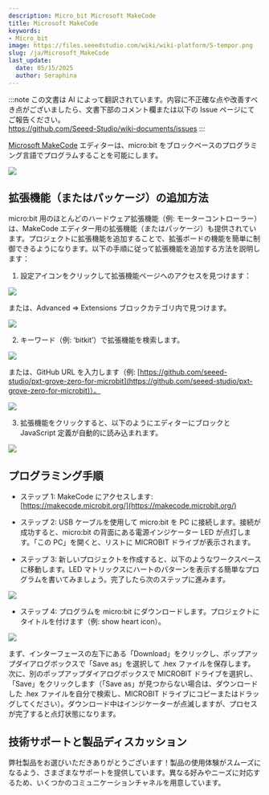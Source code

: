 ```yaml
---
description: Micro_bit Microsoft MakeCode
title: Microsoft MakeCode
keywords:
- Micro_bit
image: https://files.seeedstudio.com/wiki/wiki-platform/S-tempor.png
slug: /ja/Microsoft_MakeCode
last_update:
  date: 05/15/2025
  author: Seraphina
---
```

:::note
この文書は AI によって翻訳されています。内容に不正確な点や改善すべき点がございましたら、文書下部のコメント欄または以下の Issue ページにてご報告ください。  
https://github.com/Seeed-Studio/wiki-documents/issues
:::

[Microsoft MakeCode](https://makecode.microbit.org/) エディターは、micro:bit をブロックベースのプログラミング言語でプログラムすることを可能にします。

<!-- ![](https://cdn.nlark.com/yuque/0/2020/png/2701823/1607655918056-6a0b823f-6422-4d5a-875a-269bd63f20a0.png#align=left&display=inline&height=829&originHeight=829&originWidth=1255&size=0&status=done&style=none&width=1255) -->
![](https://files.seeedstudio.com/wiki/microbit/image2/1.png)

## 拡張機能（またはパッケージ）の追加方法

micro:bit 用のほとんどのハードウェア拡張機能（例: モーターコントローラー）は、MakeCode エディター用の拡張機能（またはパッケージ）も提供されています。プロジェクトに拡張機能を追加することで、拡張ボードの機能を簡単に制御できるようになります。以下の手順に従って拡張機能を追加する方法を説明します：

1. 設定アイコンをクリックして拡張機能ページへのアクセスを見つけます：

<!-- ![](https://cdn.nlark.com/yuque/0/2020/png/2701823/1607655918045-91e397f1-e091-48d8-b7bd-ca956ccd04da.png#align=left&display=inline&height=397&originHeight=397&originWidth=397&size=0&status=done&style=none&width=397) -->
![](https://files.seeedstudio.com/wiki/microbit/image2/2.png)

または、Advanced => Extensions ブロックカテゴリ内で見つけます。

<!-- ![](https://cdn.nlark.com/yuque/0/2020/png/2701823/1607655918102-c76ae196-9eac-4da4-a424-34e6e1e2843d.png#align=left&display=inline&height=397&originHeight=397&originWidth=397&size=0&status=done&style=none&width=397) -->
![](https://files.seeedstudio.com/wiki/microbit/image2/3.png)

2. キーワード（例: ‘bitkit’）で拡張機能を検索します。
<!-- ![](https://cdn.nlark.com/yuque/0/2020/png/2701823/1607655918091-b1dfb28b-34ca-4b13-9b3c-d8016ee16c6f.png#align=left&display=inline&height=423&originHeight=423&originWidth=755&size=0&status=done&style=none&width=755) -->
![](https://files.seeedstudio.com/wiki/microbit/image2/4.png)

または、GitHub URL を入力します（例: [https://github.com/seeed-studio/pxt-grove-zero-for-microbit](https://github.com/seeed-studio/pxt-grove-zero-for-microbit)）。

<!-- ![](https://cdn.nlark.com/yuque/0/2020/png/2701823/1607655918098-85a5078a-5400-4400-9844-13fe1c92226d.png#align=left&display=inline&height=439&originHeight=439&originWidth=765&size=0&status=done&style=none&width=765) -->
![](https://files.seeedstudio.com/wiki/microbit/image2/5.png)

3. 拡張機能をクリックすると、以下のようにエディターにブロックと JavaScript 定義が自動的に読み込まれます。
<!-- ![](https://cdn.nlark.com/yuque/0/2020/png/2701823/1607655918092-687cc94e-c992-4cda-81fc-46efd75f0b6c.png#align=left&display=inline&height=825&originHeight=825&originWidth=1257&size=0&status=done&style=none&width=1257) -->
![](https://files.seeedstudio.com/wiki/microbit/image2/6.png)

## プログラミング手順

- ステップ 1: MakeCode にアクセスします: [https://makecode.microbit.org/](https://makecode.microbit.org/)

- ステップ 2: USB ケーブルを使用して micro:bit を PC に接続します。接続が成功すると、micro:bit の背面にある電源インジケーター LED が点灯します。「この PC」を開くと、リストに MICROBIT ドライブが表示されます。

- ステップ 3: 新しいプロジェクトを作成すると、以下のようなワークスペースに移動します。LED マトリックスにハートのパターンを表示する簡単なプログラムを書いてみましょう。完了したら次のステップに進みます。
<!-- ![](https://cdn.nlark.com/yuque/0/2020/png/2701823/1607655918301-9ce6d080-3fa8-4196-9018-53a08ae4f046.png#align=left&display=inline&height=150&originHeight=150&originWidth=206&size=0&status=done&style=none&width=206) -->
![](https://files.seeedstudio.com/wiki/microbit/image2/7.png)

- ステップ 4: プログラムを micro:bit にダウンロードします。プロジェクトにタイトルを付けます（例: show heart icon）。

<!-- ![](https://cdn.nlark.com/yuque/0/2020/png/2701823/1607655918254-c10baa7a-f1b7-46a7-baf9-63b5865897e8.png#align=left&display=inline&height=73&originHeight=73&originWidth=698&size=0&status=done&style=none&width=698) -->
![](https://files.seeedstudio.com/wiki/microbit/image2/8.png)

まず、インターフェースの左下にある「Download」をクリックし、ポップアップダイアログボックスで「Save as」を選択して .hex ファイルを保存します。次に、別のポップアップダイアログボックスで MICROBIT ドライブを選択し、「Save」をクリックします（「Save as」が見つからない場合は、ダウンロードした .hex ファイルを自分で検索し、MICROBIT ドライブにコピーまたはドラッグしてください）。ダウンロード中はインジケーターが点滅しますが、プロセスが完了すると点灯状態になります。

## 技術サポートと製品ディスカッション

弊社製品をお選びいただきありがとうございます！製品の使用体験がスムーズになるよう、さまざまなサポートを提供しています。異なる好みやニーズに対応するため、いくつかのコミュニケーションチャネルを用意しています。

<div class="button_tech_support_container">
<a href="https://forum.seeedstudio.com/" class="button_forum"></a> 
<a href="https://www.seeedstudio.com/contacts" class="button_email"></a>
</div>

<div class="button_tech_support_container">
<a href="https://discord.gg/eWkprNDMU7" class="button_discord"></a> 
<a href="https://github.com/Seeed-Studio/wiki-documents/discussions/69" class="button_discussion"></a>
</div>